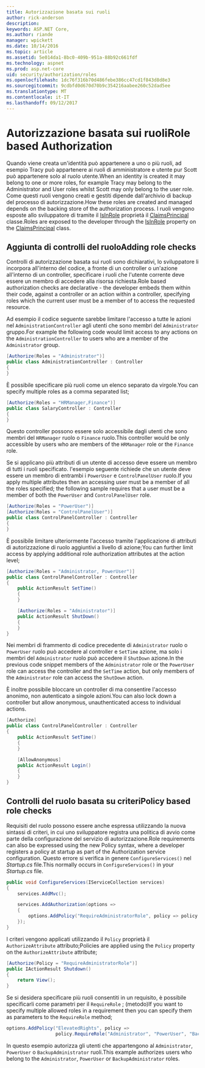 ```yaml
---
title: Autorizzazione basata sui ruoli
author: rick-anderson
description: 
keywords: ASP.NET Core,
ms.author: riande
manager: wpickett
ms.date: 10/14/2016
ms.topic: article
ms.assetid: 5e014da1-8bc0-409b-951a-88b92c661fdf
ms.technology: aspnet
ms.prod: asp.net-core
uid: security/authorization/roles
ms.openlocfilehash: 1dc76f316b70d486febe386cc47cd1f843d8d8e3
ms.sourcegitcommit: 9cdbfd0d670d70b9c354216aabee260c52dad5ee
ms.translationtype: MT
ms.contentlocale: it-IT
ms.lasthandoff: 09/12/2017
---
```

# <a name="role-based-authorization"></a><span data-ttu-id="0912c-103">Autorizzazione basata sui ruoli</span><span class="sxs-lookup"><span data-stu-id="0912c-103">Role based Authorization</span></span>

<a name=security-authorization-role-based></a>

<span data-ttu-id="0912c-104">Quando viene creata un'identità può appartenere a uno o più ruoli, ad esempio Tracy può appartenere ai ruoli di amministratore e utente pur Scott può appartenere solo al ruolo utente.</span><span class="sxs-lookup"><span data-stu-id="0912c-104">When an identity is created it may belong to one or more roles, for example Tracy may belong to the Administrator and User roles whilst Scott may only belong to the user role.</span></span> <span data-ttu-id="0912c-105">Come questi ruoli vengono creati e gestiti dipende dall'archivio di backup del processo di autorizzazione.</span><span class="sxs-lookup"><span data-stu-id="0912c-105">How these roles are created and managed depends on the backing store of the authorization process.</span></span> <span data-ttu-id="0912c-106">I ruoli vengono esposte allo sviluppatore di tramite il [IsInRole](https://docs.microsoft.com/dotnet/api/system.security.principal.genericprincipal.isinrole) proprietà il [ClaimsPrincipal](https://docs.microsoft.com/dotnet/api/system.security.claims.claimsprincipal) classe.</span><span class="sxs-lookup"><span data-stu-id="0912c-106">Roles are exposed to the developer through the [IsInRole](https://docs.microsoft.com/dotnet/api/system.security.principal.genericprincipal.isinrole) property on the [ClaimsPrincipal](https://docs.microsoft.com/dotnet/api/system.security.claims.claimsprincipal) class.</span></span>

## <a name="adding-role-checks"></a><span data-ttu-id="0912c-107">Aggiunta di controlli del ruolo</span><span class="sxs-lookup"><span data-stu-id="0912c-107">Adding role checks</span></span>

<span data-ttu-id="0912c-108">Controlli di autorizzazione basata sui ruoli sono dichiarativi, lo sviluppatore li incorpora all'interno del codice, a fronte di un controller o un'azione all'interno di un controller, specificare i ruoli che l'utente corrente deve essere un membro di accedere alla risorsa richiesta.</span><span class="sxs-lookup"><span data-stu-id="0912c-108">Role based authorization checks are declarative - the developer embeds them within their code, against a controller or an action within a controller, specifying roles which the current user must be a member of to access the requested resource.</span></span>

<span data-ttu-id="0912c-109">Ad esempio il codice seguente sarebbe limitare l'accesso a tutte le azioni nel `AdministrationController` agli utenti che sono membri del `Administrator` gruppo.</span><span class="sxs-lookup"><span data-stu-id="0912c-109">For example the following code would limit access to any actions on the `AdministrationController` to users who are a member of the `Administrator` group.</span></span>

```csharp
[Authorize(Roles = "Administrator")]
public class AdministrationController : Controller
{
}
```

<span data-ttu-id="0912c-110">È possibile specificare più ruoli come un elenco separato da virgole.</span><span class="sxs-lookup"><span data-stu-id="0912c-110">You can specify multiple roles as a comma separated list;</span></span>

```csharp
[Authorize(Roles = "HRManager,Finance")]
public class SalaryController : Controller
{
}
```

<span data-ttu-id="0912c-111">Questo controller possono essere solo accessibile dagli utenti che sono membri del `HRManager` ruolo o `Finance` ruolo.</span><span class="sxs-lookup"><span data-stu-id="0912c-111">This controller would be only accessible by users who are members of the `HRManager` role or the `Finance` role.</span></span>

<span data-ttu-id="0912c-112">Se si applicano più attributi di un utente di accesso deve essere un membro di tutti i ruoli specificato. l'esempio seguente richiede che un utente deve essere un membro di entrambi i `PowerUser` e `ControlPanelUser` ruolo.</span><span class="sxs-lookup"><span data-stu-id="0912c-112">If you apply multiple attributes then an accessing user must be a member of all the roles specified; the following sample requires that a user must be a member of both the `PowerUser` and `ControlPanelUser` role.</span></span>

```csharp
[Authorize(Roles = "PowerUser")]
[Authorize(Roles = "ControlPanelUser")]
public class ControlPanelController : Controller
{
}
```

<span data-ttu-id="0912c-113">È possibile limitare ulteriormente l'accesso tramite l'applicazione di attributi di autorizzazione di ruolo aggiuntivi a livello di azione;</span><span class="sxs-lookup"><span data-stu-id="0912c-113">You can further limit access by applying additional role authorization attributes at the action level;</span></span>

```csharp
[Authorize(Roles = "Administrator, PowerUser")]
public class ControlPanelController : Controller
{
    public ActionResult SetTime()
    {
    }

    [Authorize(Roles = "Administrator")]
    public ActionResult ShutDown()
    {
    }
}
```

<span data-ttu-id="0912c-114">Nei membri di frammento di codice precedente di `Administrator` ruolo o `PowerUser` ruolo può accedere al controller e `SetTime` azione, ma solo i membri del `Administrator` ruolo può accedere il `ShutDown` azione.</span><span class="sxs-lookup"><span data-stu-id="0912c-114">In the previous code snippet members of the `Administrator` role or the `PowerUser` role can access the controller and the `SetTime` action, but only members of the `Administrator` role can access the `ShutDown` action.</span></span>

<span data-ttu-id="0912c-115">È inoltre possibile bloccare un controller di ma consentire l'accesso anonimo, non autenticato a singole azioni.</span><span class="sxs-lookup"><span data-stu-id="0912c-115">You can also lock down a controller but allow anonymous, unauthenticated access to individual actions.</span></span>

```csharp
[Authorize]
public class ControlPanelController : Controller
{
    public ActionResult SetTime()
    {
    }

    [AllowAnonymous]
    public ActionResult Login()
    {
    }
}
```

<a name=security-authorization-role-policy></a>

## <a name="policy-based-role-checks"></a><span data-ttu-id="0912c-116">Controlli del ruolo basata su criteri</span><span class="sxs-lookup"><span data-stu-id="0912c-116">Policy based role checks</span></span>

<span data-ttu-id="0912c-117">Requisiti del ruolo possono essere anche espressa utilizzando la nuova sintassi di criteri, in cui uno sviluppatore registra una politica di avvio come parte della configurazione del servizio di autorizzazione.</span><span class="sxs-lookup"><span data-stu-id="0912c-117">Role requirements can also be expressed using the new Policy syntax, where a developer registers a policy at startup as part of the Authorization service configuration.</span></span> <span data-ttu-id="0912c-118">Questo errore si verifica in genere `ConfigureServices()` nel *Startup.cs* file.</span><span class="sxs-lookup"><span data-stu-id="0912c-118">This normally occurs in `ConfigureServices()` in your *Startup.cs* file.</span></span>

```csharp
public void ConfigureServices(IServiceCollection services)
{
    services.AddMvc();

    services.AddAuthorization(options =>
    {
        options.AddPolicy("RequireAdministratorRole", policy => policy.RequireRole("Administrator"));
    });
}
```

<span data-ttu-id="0912c-119">I criteri vengono applicati utilizzando il `Policy` proprietà il `AuthorizeAttribute` attributo;</span><span class="sxs-lookup"><span data-stu-id="0912c-119">Policies are applied using the `Policy` property on the `AuthorizeAttribute` attribute;</span></span>

```csharp
[Authorize(Policy = "RequireAdministratorRole")]
public IActionResult Shutdown()
{
    return View();
}
```

<span data-ttu-id="0912c-120">Se si desidera specificare più ruoli consentiti in un requisito, è possibile specificarli come parametri per il `RequireRole` ; (metodo)</span><span class="sxs-lookup"><span data-stu-id="0912c-120">If you want to specify multiple allowed roles in a requirement then you can specify them as parameters to the `RequireRole` method;</span></span>

```csharp
options.AddPolicy("ElevatedRights", policy =>
                  policy.RequireRole("Administrator", "PowerUser", "BackupAdministrator"));
```

<span data-ttu-id="0912c-121">In questo esempio autorizza gli utenti che appartengono al `Administrator`, `PowerUser` o `BackupAdministrator` ruoli.</span><span class="sxs-lookup"><span data-stu-id="0912c-121">This example authorizes users who belong to the `Administrator`, `PowerUser` or `BackupAdministrator` roles.</span></span>

